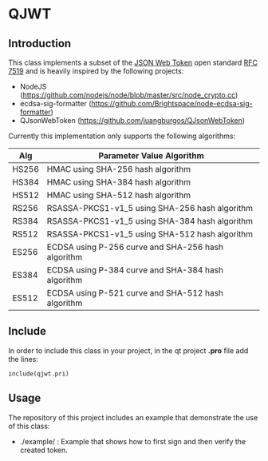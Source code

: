 # QJWT

## Introduction

This class implements a subset of the [JSON Web Token](https://en.wikipedia.org/wiki/JSON_Web_Token)
open standard [RFC 7519](https://tools.ietf.org/html/rfc7519) and is heavily inspired by the following projects:
- NodeJS (https://github.com/nodejs/node/blob/master/src/node_crypto.cc)
- ecdsa-sig-formatter (https://github.com/Brightspace/node-ecdsa-sig-formatter)
- QJsonWebToken (https://github.com/juangburgos/QJsonWebToken)

Currently this implementation only supports the following algorithms:

Alg   | Parameter Value  Algorithm
----- | ---------------------------------------------------
HS256 | HMAC using SHA-256 hash algorithm
HS384 | HMAC using SHA-384 hash algorithm
HS512 | HMAC using SHA-512 hash algorithm
RS256 | RSASSA-PKCS1-v1_5 using SHA-256 hash algorithm
RS384 | RSASSA-PKCS1-v1_5 using SHA-384 hash algorithm
RS512 | RSASSA-PKCS1-v1_5 using SHA-512 hash algorithm
ES256 | ECDSA using P-256 curve and SHA-256 hash algorithm
ES384 | ECDSA using P-384 curve and SHA-384 hash algorithm
ES512 | ECDSA using P-521 curve and SHA-512 hash algorithm

## Include

In order to include this class in your project, in the qt project **.pro** file add the lines:

```
include(qjwt.pri)
```

## Usage

The repository of this project includes an example that demonstrate the use of this class:

* ./example/  : Example that shows how to first sign and then verify the created token.
